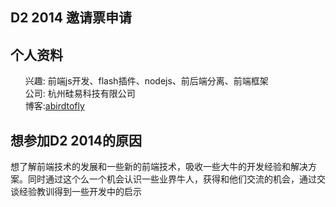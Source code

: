 <article class="markdown-body entry-content" itemprop="mainContentOfPage"><h1>
<a name="user-content-d2-2014-%E9%82%80%E8%AF%B7%E7%A5%A8%E7%94%B3%E8%AF%B7" class="anchor" href="#d2-2014-%E9%82%80%E8%AF%B7%E7%A5%A8%E7%94%B3%E8%AF%B7" aria-hidden="true"><span class="octicon octicon-link"></span></a>D2 2014 邀请票申请</h1>

<h2>
<a name="user-content-%E4%B8%AA%E4%BA%BA%E8%B5%84%E6%96%99" class="anchor" href="#%E4%B8%AA%E4%BA%BA%E8%B5%84%E6%96%99" aria-hidden="true"><span class="octicon octicon-link"></span></a>个人资料</h2>

<ul class="task-list">
<li>兴趣: 前端js开发、flash插件、nodejs、前后端分离、前端框架</li>
<li>公司: 杭州硅易科技有限公司</li>
<li>博客:<a href="http://www.cnblogs.com/abirdhome/">abirdtofly</a></li>
</ul>

<h2>
<a name="user-content-%E6%83%B3%E5%8F%82%E5%8A%A0d2-2014%E7%9A%84%E5%8E%9F%E5%9B%A0" class="anchor" href="#%E6%83%B3%E5%8F%82%E5%8A%A0d2-2014%E7%9A%84%E5%8E%9F%E5%9B%A0" aria-hidden="true"><span class="octicon octicon-link"></span></a>想参加D2 2014的原因</h2>

<p>想了解前端技术的发展和一些新的前端技术，吸收一些大牛的开发经验和解决方案。同时通过这个么一个机会认识一些业界牛人，获得和他们交流的机会，通过交谈经验教训得到一些开发中的启示</p>
</article>
